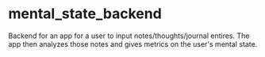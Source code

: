 # mental_state_backend
Backend for an app for a user to input notes/thoughts/journal entires. The app then analyzes those notes and gives metrics on the user's mental state.

